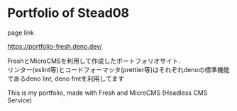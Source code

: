 # Portfolio of Stead08

page link

https://portfolio-fresh.deno.dev/

FreshとMicroCMSを利用して作成したポートフォリオサイト.  
リンター(eslint等)とコードフォーマッタ(prettier等)はそれぞれdenoの標準機能であるdeno lint, deno fmtを利用してます

This is my portfolio, made with Fresh and MicroCMS (Headless CMS Service)
